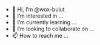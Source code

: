 - 👋 Hi, I’m @wox-bulut
- 👀 I’m interested in ...
- 🌱 I’m currently learning ...
- 💞️ I’m looking to collaborate on ...
- 📫 How to reach me ...

<!---
wox-bulut/wox-bulut is a ✨ special ✨ repository because its `README.md` (this file) appears on your GitHub profile.
You can click the Preview link to take a look at your changes.
--->
